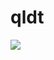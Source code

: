 # qldt

![](https://user-images.githubusercontent.com/102961077/173858476-8a0d29d2-9c3f-4c11-95f4-f256c59fbac6.png)

